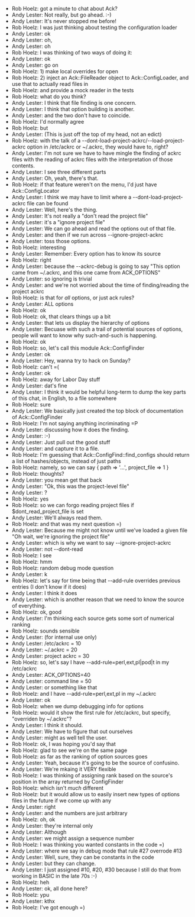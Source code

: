 * Rob Hoelz: got a minute to chat about Ack?
* Andy Lester: Not really, but go ahead. :-)
* Andy Lester: It's never stopped me before!
* Rob Hoelz: I was just thinking about testing the configuration loader
* Andy Lester: ok
* Andy Lester: oh,
* Andy Lester: oh
* Rob Hoelz: I was thinking of two ways of doing it:
* Andy Lester: ok
* Andy Lester: go on
* Rob Hoelz: 1) make local overrides for open
* Rob Hoelz: 2) inject an Ack::FileReader object to Ack::ConfigLoader, and use that to actually read files in
* Rob Hoelz: and provide a mock reader in the tests
* Rob Hoelz: what do you think?
* Andy Lester: I think that file finding is one concern.
* Andy Lester: I think that option building is another.
* Andy Lester: and the two don't have to coincide.
* Rob Hoelz: I'd normally agree
* Rob Hoelz: but
* Andy Lester: (This is just off the top of my head, not an edict)
* Rob Hoelz: with the talk of a --dont-load-project-ackrc/--load-project-ackrc option in /etc/ackrc or ~/.ackrc, they would have to, right?
* Andy Lester: I'm not sure we have to have mingle the finding of ackrc files with the reading of ackrc files with the interpretation of those contents.
* Andy Lester: I see three different parts
* Andy Lester: Oh, yeah, there's that.
* Rob Hoelz: if that feature weren't on the menu, I'd just have Ack::ConfigLocator
* Andy Lester: I think we may have to limit where a --dont-load-project-ackrc file can be found
* Andy Lester: Well, here's the thing.
* Andy Lester: It's not really a "don't read the project file"
* Andy Lester: it's a "ignore project file"
* Andy Lester: We can go ahead and read the options out of that file.
* Andy Lester: and then if we run across --ignore-project-ackrc
* Andy Lester: toss those options.
* Rob Hoelz: interesting
* Andy Lester: Remember: Every option has to know its source
* Rob Hoelz: right
* Andy Lester: because the --ackrc-debug is going to say "This option came from ~/.ackrc, and this one came from ACK\_OPTIONS"
* Andy Lester: so ignoring is trivial
* Andy Lester: and we're not worried about the time of finding/reading the project ackrc
* Rob Hoelz: is that for *all* options, or just ack rules?
* Andy Lester: ALL options
* Rob Hoelz: ok
* Rob Hoelz: ok, that clears things up a bit
* Andy Lester: that lets us display the hierarchy of options
* Andy Lester: Becuase with such a trail of potential sources of options, people will want to know why such-and-such is happening.
* Rob Hoelz: ok
* Rob Hoelz: so, let's call this module Ack::ConfigFinder
* Andy Lester: ok
* Andy Lester: Hey, wanna try to hack on Sunday?
* Rob Hoelz: can't =(
* Andy Lester: ok
* Rob Hoelz: away for Labor Day stuff
* Andy Lester: dat's fine
* Andy Lester: I think it would be helpful long-term to dump the key parts of this chat, in English, to a file somewhere
* Rob Hoelz: sure
* Andy Lester: We basically just created the top block of documentation of Ack::ConfigFinder
* Rob Hoelz: I'm not saying anything incriminating =P
* Andy Lester: discussing how it does the finding.
* Andy Lester: :-)
* Andy Lester: Just pull out the good stuff
* Andy Lester: and capture it to a file.
* Rob Hoelz: I'm guessing that Ack::ConfigFind::find\_configs should return a list of hashes/objects, instead of just paths
* Rob Hoelz: namely, so we can say { path => '...', project\_file => 1 }
* Rob Hoelz: thoughts?
* Andy Lester: you mean get that back
* Andy Lester: "Ok, this was the project-level file"
* Andy Lester: ?
* Rob Hoelz: yes
* Rob Hoelz: so we can forgo reading project files if $dont\_read\_project\_file is set
* Andy Lester: We'll always read them.
* Rob Hoelz: and that was my next question =)
* Andy Lester: Because me might not know until we've loaded a given file "Oh wait, we're ignoring the project file"
* Andy Lester: which is why we want to say --ignore-project-ackrc
* Andy Lester: not --dont-read
* Rob Hoelz: I see
* Rob Hoelz: hmm
* Rob Hoelz: random debug mode question
* Andy Lester: k
* Rob Hoelz: let's say for time being that --add-rule overrides previous entries (I don't know if it does)
* Andy Lester: I think it does
* Andy Lester: which is another reason that we need to know the source of everything.
* Rob Hoelz: ok, good
* Andy Lester: I'm thinking each source gets some sort of numerical ranking 
* Rob Hoelz: sounds sensible
* Andy Lester: (for internal use only)
* Andy Lester: /etc/ackrc = 10
* Andy Lester: ~/.ackrc = 20
* Andy Lester: project ackrc = 30
* Rob Hoelz: so, let's say I have --add-rule=perl,ext,pl|pod|t in my /etc/ackrc
* Andy Lester: ACK\_OPTIONS=40
* Andy Lester: command line = 50
* Andy Lester: or something like that
* Rob Hoelz: and I have --add-rule=perl,ext,pl in my ~/.ackrc
* Andy Lester: ok
* Rob Hoelz: when we dump debugging info for options
* Rob Hoelz: would it show the first rule for /etc/ackrc, but specify, "overriden by ~/.ackrc"?
* Andy Lester: I think it should.
* Andy Lester: We have to figure that out ourselves
* Andy Lester: might as well tell the user.
* Rob Hoelz: ok, I was hoping you'd say that
* Rob Hoelz: glad to see we're on the same page
* Rob Hoelz: as far as the ranking of option sources goes
* Andy Lester: Yeah, because it's going to be the source of confusino.
* Andy Lester: We're mkaing it VERY flexible
* Rob Hoelz: I was thinking of assigning rank based on the source's position in the array returned by ConfigFinder
* Rob Hoelz: which isn't *much* different
* Rob Hoelz: but it would allow us to easily insert new types of options files in the future if we come up with any
* Andy Lester: right
* Andy Lester: and the numbers are just arbitrary
* Rob Hoelz: oh, ok
* Andy Lester: they're internal only
* Andy Lester: Although
* Andy Lester: we might assign a sequence number
* Rob Hoelz: I was thinking you wanted constants in the code =)
* Andy Lester: where we say in debug mode that rule #27 overrode #13
* Andy Lester: Well, sure, they can be constants in the code
* Andy Lester: but they can change.
* Andy Lester: I just assigned #10, #20, #30 because I still do that from working in BASIC in the late 70s :-)
* Rob Hoelz: heh
* Andy Lester: ok, all done here?
* Rob Hoelz: ypu
* Andy Lester: kthx
* Rob Hoelz: I've got enough =)

